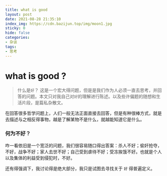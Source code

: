 ```yaml
---
title: what is good
layout: post
date: 2021-08-28 21:35:10
index_img: https://cdn.bazijun.top/img/moon1.jpg
sticky: 0
hide: false
categories:
- 杂谈
tags:
- 思考
---
```

# what is good ?
> 什么是`好`？ 这是一个宏大得问题，但是是我们作为人必须一直去思考，并回答的问题。本文只对我自己对`好`的理解进行陈述。以及些许偏题的随想和生活片段，是篇私杂散文。

在回答很多哲学问题上，人们一般无法正面直接去回答，但是有种很棒方式，就是去描述与之相反得事物，越是了解某物不是什么，就越能知道它是什么。

### 何为不好？
咋一看依旧是一个宽泛的问题，我们很容易随口得出答案：杀人不好；偷奸抢夺，不好，战争不好；家人去世不好；自己受到虐待不好；受冻挨饿不好。也就是个人以及集体的利益受到侵犯时，不好。

还有得强调下，我讨论得是绝大部分，我只是试图去寻找关于 `好` 得普遍定义。
